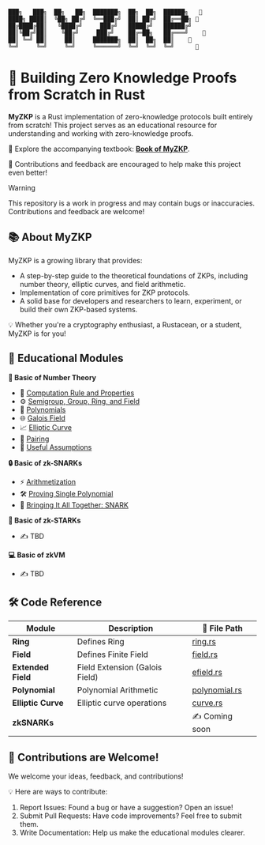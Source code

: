 ```
███╗   ███╗  ██╗   ██╗  ███████╗  ██╗  ██╗  ██████╗   🦀
████╗ ████║  ╚██╗ ██╔╝  ╚══███╔╝  ██║ ██╔╝  ██╔══██╗ 🦀
██╔████╔██║   ╚████╔╝     ███╔╝   █████╔╝   ██████╔╝ 
██║╚██╔╝██║    ╚██╔╝     ███╔╝    ██╔═██╗   ██╔═══╝    🦀
██║ ╚═╝ ██║     ██║     ███████╗  ██║  ██╗  ██║    🦀    
╚═╝     ╚═╝     ╚═╝     ╚══════╝  ╚═╝  ╚═╝  ╚═╝      🦀
```

# 🚀 Building Zero Knowledge Proofs from Scratch in Rust

**MyZKP** is a Rust implementation of zero-knowledge protocols built entirely from scratch! This project serves as an educational resource for understanding and working with zero-knowledge proofs. 

🌟 Explore the accompanying textbook: [**Book of MyZKP**](https://koukyosyumei.github.io/MyZKP/).

📢 Contributions and feedback are encouraged to help make this project even better!


> [!WARNING]  
> This repository is a work in progress and may contain bugs or inaccuracies. Contributions and feedback are welcome!

## 📚 About MyZKP

MyZKP is a growing library that provides:

- A step-by-step guide to the theoretical foundations of ZKPs, including number theory, elliptic curves, and field arithmetic.
- Implementation of core primitives for ZKP protocols.
- A solid base for developers and researchers to learn, experiment, or build their own ZKP-based systems.
  
💡 Whether you're a cryptography enthusiast, a Rustacean, or a student, MyZKP is for you!


## 📖 Educational Modules

**🧮 Basic of Number Theory**

- 📝 [Computation Rule and Properties](https://koukyosyumei.github.io/MyZKP/number_theory/subsec1.html)
- ⚙️ [Semigroup, Group, Ring, and Field](https://koukyosyumei.github.io/MyZKP/number_theory/subsec2.html)
- 🔢 [Polynomials](https://koukyosyumei.github.io/MyZKP/number_theory/subsec3.html)
- 🌐 [Galois Field](https://koukyosyumei.github.io/MyZKP/number_theory/subsec4.html)
- 📈 [Elliptic Curve](https://koukyosyumei.github.io/MyZKP/number_theory/subsec5.html)
- 🔗 [Pairing](https://koukyosyumei.github.io/MyZKP/number_theory/subsec6.html)
- 🤔 [Useful Assumptions](https://koukyosyumei.github.io/MyZKP/number_theory/subsec7.html)

**🔒 Basic of zk-SNARKs**

- ⚡ [Arithmetization](https://koukyosyumei.github.io/MyZKP/zksnark/subsec2.html)
- 🛠️ [Proving Single Polynomial](https://koukyosyumei.github.io/MyZKP/zksnark/subsec3.html)
- 🐍 [Bringing It All Together: SNARK](https://koukyosyumei.github.io/MyZKP/zksnark/subsec4.html)
  
**🌟 Basic of zk-STARKs**

- ✍️ TBD

**💻 Basic of zkVM**

- ✍️ TBD

## 🛠️ Code Reference

| Module              | Description  |📂 File Path                                      |
|---------------------|--------------| ---------------------------------------------------|
| **Ring**            | Defines Ring  | [ring.rs](./myzkp/src/modules/ring.rs)           |
| **Field**           | Defines Finite Field | [field.rs](./myzkp/src/modules/field.rs)         |
| **Extended Field**  | Field Extension (Galois Field) |[efield.rs](./myzkp/src/modules/efield.rs)       |
| **Polynomial**      | Polynomial Arithmetic | [polynomial.rs](./myzkp/src/modules/polynomial.rs)|
| **Elliptic Curve**  | Elliptic curve operations | [curve.rs](./myzkp/src/modules/curve.rs)         |
| **zkSNARKs**        | | ✍️ Coming soon                                   |

## 🤝 Contributions are Welcome!

We welcome your ideas, feedback, and contributions!

💡 Here are ways to contribute:

1. Report Issues: Found a bug or have a suggestion? Open an issue!
2. Submit Pull Requests: Have code improvements? Feel free to submit them.
3. Write Documentation: Help us make the educational modules clearer.